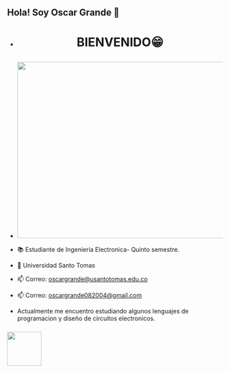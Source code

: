 ## Hola! Soy Oscar Grande  👋

- <h1 align="center"> BIENVENIDO😁</h1>
- <h2 align="center"><img width="668" height="412" src="https://github.com/user-attachments/assets/ced1fc09-5bae-48c4-9899-b8d3ca65aeb1" </h2 >

- 📚 Estudiante de Ingenieria Electronica- Quinto semestre.
- 🏫 Universidad Santo Tomas
- 📫 Correo: oscargrande@usantotomas.edu.co
- 📫 Correo: oscargrande082004@gmail.com
- Actualmente me encuentro estudiando algunos lenguajes de programacion y diseño de circuitos electronicos.
<h3 aling="center"> <img width="80" height= "80" src="https://everipedia-storage.s3.amazonaws.com/ProfilePicture/en/Proteus_Design_Suite__e15cfb/Proteus_Design_Suite_Atom_Logo.png__89899.png" </h3> 
